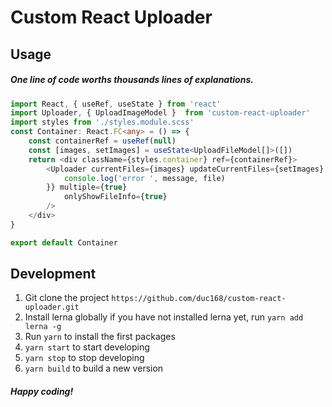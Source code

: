 # Custom React Uploader

## Usage
##### _One line of code worths thousands lines of explanations._

```typescript
import React, { useRef, useState } from 'react'
import Uploader, { UploadImageModel }  from 'custom-react-uploader'
import styles from './styles.module.scss'
const Container: React.FC<any> = () => {
    const containerRef = useRef(null)
    const [images, setImages] = useState<UploadFileModel[]>([])
    return <div className={styles.container} ref={containerRef}>
        <Uploader currentFiles={images} updateCurrentFiles={setImages} onError={(message, file) => {
            console.log('error ', message, file)
        }} multiple={true}
            onlyShowFileInfo={true}        
        />
    </div>
}

export default Container
```

## Development
1. Git clone the project ``https://github.com/duc168/custom-react-uploader.git``
2. Install lerna globally if you have not installed lerna yet, run ``yarn add lerna -g``
3. Run ``yarn`` to install the first packages
4. ``yarn start`` to start developing
5. ``yarn stop`` to stop developing
6. ``yarn build`` to build a new version

##### _Happy coding!_
